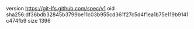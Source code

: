 version https://git-lfs.github.com/spec/v1
oid sha256:df36bdb32845b3799be11c03b955cd361f27c5d4f1ea1b75e119b9141c474fb9
size 1396
